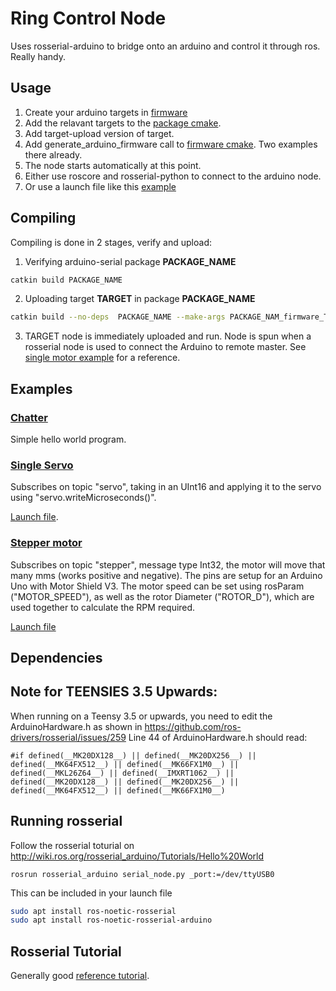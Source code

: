 # Ring Control Node

Uses rosserial-arduino to bridge onto an arduino and control it through ros. Really handy.

## Usage

1. Create your arduino targets in [firmware](firmware/)
2. Add the relavant targets to the [package cmake](CMakeLists.txt).
3. Add target-upload version of target.
4. Add generate_arduino_firmware call to [firmware cmake](firmware/CMakeLists.txt). Two examples there already.
5. The node starts automatically at this point.
6. Either use roscore and rosserial-python to connect to the arduino node.
7. Or use a launch file like this [example](launch/single_linact.launch)

## Compiling

Compiling is done in 2 stages, verify and upload:

1. Verifying arduino-serial package **PACKAGE_NAME**

``` bash
catkin build PACKAGE_NAME
```

2. Uploading target **TARGET** in package **PACKAGE_NAME**

``` bash
catkin build --no-deps  PACKAGE_NAME --make-args PACKAGE_NAM_firmware_TARGET-upload
```

3. TARGET node is immediately uploaded and run. Node is spun when a rosserial node is used to connect the Arduino to remote master. See [single motor example](launch/single_linact.launch) for a reference.

## Examples

### [Chatter](firmware/chatter.cpp)

Simple hello world program.

### [Single Servo](firmware/single_servo.cpp)

Subscribes on topic "servo", taking in an UInt16 and applying it to the servo using "servo.writeMicroseconds()".

[Launch file](launch/single_linact.launch).

### [Stepper motor](firmware/stepper.cpp)

Subscribes on topic "stepper", message type Int32, the motor will move that many mms (works positive and negative). The pins are setup for an Arduino Uno with Motor Shield V3. The motor speed can be set using rosParam ("MOTOR_SPEED"), as well as the rotor Diameter ("ROTOR_D"), which are used together to calculate the RPM required.

[Launch file](launch/stepper.launch)

## Dependencies

## Note for TEENSIES 3.5 Upwards:
When running on a Teensy 3.5 or upwards, you need to edit the ArduinoHardware.h as shown in https://github.com/ros-drivers/rosserial/issues/259
Line 44 of ArduinoHardware.h should read: 
```
#if defined(__MK20DX128__) || defined(__MK20DX256__) || defined(__MK64FX512__) || defined(__MK66FX1M0__) || defined(__MKL26Z64__) || defined(__IMXRT1062__) || defined(__MK20DX128__) || defined(__MK20DX256__) || defined(__MK64FX512__) || defined(__MK66FX1M0__)
```

## Running rosserial 
Follow the rosserial toturial on 
http://wiki.ros.org/rosserial_arduino/Tutorials/Hello%20World
```
rosrun rosserial_arduino serial_node.py _port:=/dev/ttyUSB0
```
This can be included in your launch file


```bash
sudo apt install ros-noetic-rosserial
sudo apt install ros-noetic-rosserial-arduino
```

## Rosserial Tutorial

Generally good [reference tutorial](http://wiki.ros.org/rosserial_arduino/Tutorials/CMake).
